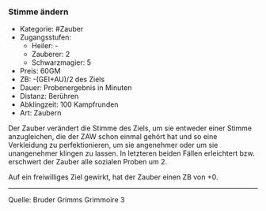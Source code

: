 ### Stimme ändern

- Kategorie: #Zauber
- Zugangsstufen:
  - Heiler: -
  - Zauberer: 2
  - Schwarzmagier: 5
- Preis: 60GM
- ZB: -(GEI+AU)/2 des Ziels
- Dauer: Probenergebnis in Minuten
- Distanz: Berühren
- Abklingzeit: 100 Kampfrunden
- Art: Zaubern

Der Zauber verändert die Stimme des Ziels, um sie entweder einer Stimme anzugleichen, die der ZAW schon einmal gehört hat und so eine Verkleidung zu perfektionieren, um sie angenehmer oder um sie unangenehmer klingen zu lassen. In letzteren beiden Fällen erleichtert bzw. erschwert der Zauber alle sozialen Proben um 2.

Auf ein freiwilliges Ziel gewirkt, hat der Zauber einen ZB von +0.

---

Quelle: Bruder Grimms Grimmoire 3
